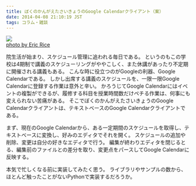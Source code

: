 ```yaml
---
title: ぼくのかんがえたさいきょうのGoogle Calendarクライアント（案）
date: 2014-04-08 21:10:19 JST
tags: コラム・雑談
---
```


[![](http://farm1.staticflickr.com/31/40854955_7ae9dc9e32.jpg)](http://www.flickr.com/photos/37996654902@N01/40854955)  
[photo by Eric Rice](http://www.flickr.com/photos/37996654902@N01/40854955)

院生活が始まり、スケジュール管理に追われる毎日である。
というのもこの学校は4期制で講義のスケジューリングがややこしく、また休講があったり不定期に開催される講義もある。
こんな時に役立つのがGoogleの利器、Google Calendarである。
しかし出席する講義のスケジュールを、一限一限Google Calendarに登録する作業は意外と辛い。
かろうじてGoogle Calendarにはイベントの複製ができるが、履修する科目を授業時間数だけペチる作業は、何事にも変えられない苦痛がある。
そこでぼくのかんがえたさいきょうのGoogle Calendarクライアントは、テキストベースのGoogle Calendarクライアントである。

まず、現在のGoogle Calendarから、ある一定期間のスケジュールを取得し、テキストベースに変換し、好みのエディタでそれを開く。
スケジュールの追加や削除、変更は自分の好きなエディタで行う。
編集が終わりエディタを閉じるとる、編集前のファイルとの差分を取り、変更点をパースしてGoogle Calendarに反映する。

本気で忙しくなる前に実装してみたく思う。
ライブラリやサンプルの数から、ほとんど触ったことがないPythonで実装するだろうか。

